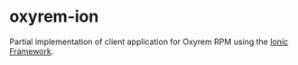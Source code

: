 # oxyrem-ion

Partial implementation of client application for Oxyrem RPM using the [Ionic Framework](http://ionicframework.com).